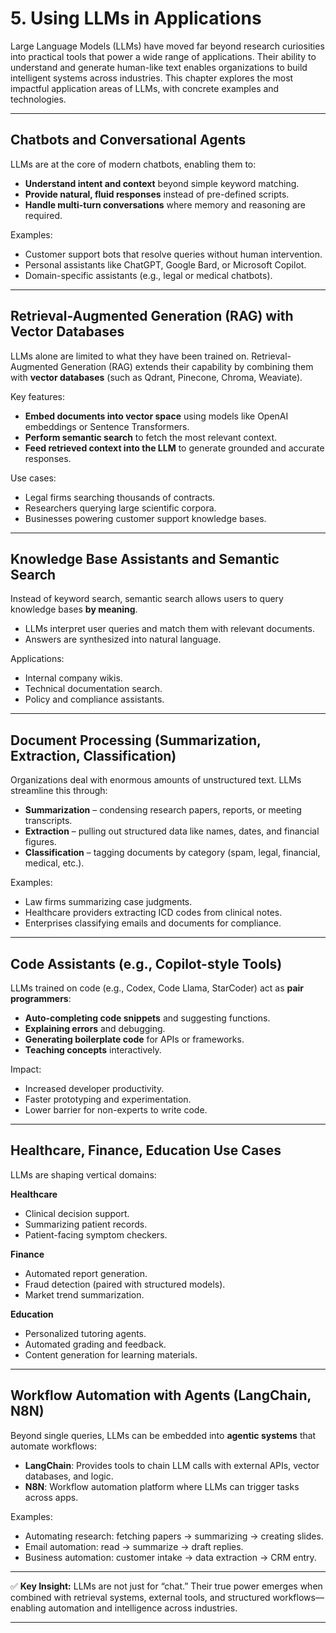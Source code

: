 # 5. Using LLMs in Applications

Large Language Models (LLMs) have moved far beyond research curiosities into practical tools that power a wide range of applications. Their ability to understand and generate human-like text enables organizations to build intelligent systems across industries. This chapter explores the most impactful application areas of LLMs, with concrete examples and technologies.

---

## Chatbots and Conversational Agents

LLMs are at the core of modern chatbots, enabling them to:

* **Understand intent and context** beyond simple keyword matching.
* **Provide natural, fluid responses** instead of pre-defined scripts.
* **Handle multi-turn conversations** where memory and reasoning are required.

Examples:

* Customer support bots that resolve queries without human intervention.
* Personal assistants like ChatGPT, Google Bard, or Microsoft Copilot.
* Domain-specific assistants (e.g., legal or medical chatbots).

---

## Retrieval-Augmented Generation (RAG) with Vector Databases

LLMs alone are limited to what they have been trained on. Retrieval-Augmented Generation (RAG) extends their capability by combining them with **vector databases** (such as Qdrant, Pinecone, Chroma, Weaviate).

Key features:

* **Embed documents into vector space** using models like OpenAI embeddings or Sentence Transformers.
* **Perform semantic search** to fetch the most relevant context.
* **Feed retrieved context into the LLM** to generate grounded and accurate responses.

Use cases:

* Legal firms searching thousands of contracts.
* Researchers querying large scientific corpora.
* Businesses powering customer support knowledge bases.

---

## Knowledge Base Assistants and Semantic Search

Instead of keyword search, semantic search allows users to query knowledge bases **by meaning**.

* LLMs interpret user queries and match them with relevant documents.
* Answers are synthesized into natural language.

Applications:

* Internal company wikis.
* Technical documentation search.
* Policy and compliance assistants.

---

## Document Processing (Summarization, Extraction, Classification)

Organizations deal with enormous amounts of unstructured text. LLMs streamline this through:

* **Summarization** – condensing research papers, reports, or meeting transcripts.
* **Extraction** – pulling out structured data like names, dates, and financial figures.
* **Classification** – tagging documents by category (spam, legal, financial, medical, etc.).

Examples:

* Law firms summarizing case judgments.
* Healthcare providers extracting ICD codes from clinical notes.
* Enterprises classifying emails and documents for compliance.

---

## Code Assistants (e.g., Copilot-style Tools)

LLMs trained on code (e.g., Codex, Code Llama, StarCoder) act as **pair programmers**:

* **Auto-completing code snippets** and suggesting functions.
* **Explaining errors** and debugging.
* **Generating boilerplate code** for APIs or frameworks.
* **Teaching concepts** interactively.

Impact:

* Increased developer productivity.
* Faster prototyping and experimentation.
* Lower barrier for non-experts to write code.

---

## Healthcare, Finance, Education Use Cases

LLMs are shaping vertical domains:

**Healthcare**

* Clinical decision support.
* Summarizing patient records.
* Patient-facing symptom checkers.

**Finance**

* Automated report generation.
* Fraud detection (paired with structured models).
* Market trend summarization.

**Education**

* Personalized tutoring agents.
* Automated grading and feedback.
* Content generation for learning materials.

---

## Workflow Automation with Agents (LangChain, N8N)

Beyond single queries, LLMs can be embedded into **agentic systems** that automate workflows:

* **LangChain**: Provides tools to chain LLM calls with external APIs, vector databases, and logic.
* **N8N**: Workflow automation platform where LLMs can trigger tasks across apps.

Examples:

* Automating research: fetching papers → summarizing → creating slides.
* Email automation: read → summarize → draft replies.
* Business automation: customer intake → data extraction → CRM entry.

---

✅ **Key Insight:**
LLMs are not just for “chat.” Their true power emerges when combined with retrieval systems, external tools, and structured workflows—enabling automation and intelligence across industries.

---
